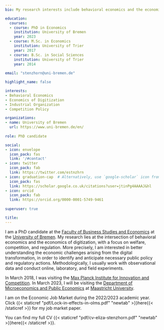 ```yaml
---
bio: My research interests include behavioral economics and the economics of digitization.

education:
  courses:
  - course: PhD in Economics
    institution: University of Bremen
    year: 2023
  - course: M.Sc. in Economics
    institution: University of Trier
    year: 2017
  - course: B.Sc. in Social Sciences
    institution: University of Trier
    year: 2014
    
email: "stenzhorn@uni-bremen.de"

highlight_name: false

interests:
- Behavioral Economics
- Economics of Digitization
- Industrial Organization
- Competition Policy

organizations:
- name: University of Bremen
  url: https://www.uni-bremen.de/en/
  
role: PhD candidate

social:
- icon: envelope
  icon_pack: fas
  link: '/#contact'
- icon: twitter
  icon_pack: fab
  link: https://twitter.com/estnzhrn
- icon: graduation-cap  # Alternatively, use `google-scholar` icon from `ai` icon pack
  icon_pack: fas
  link: https://scholar.google.co.uk/citations?user=jtinPg4AAAAJ&hl
- icon: orcid
  icon_pack: fab
  link: https://orcid.org/0000-0001-5749-9461
  
superuser: true

title: 
---
```


I am a PhD candidate at the [Faculty of Business Studies and Economics](https://www.uni-bremen.de/en/wiwi) at the [University of Bremen](https://www.uni-bremen.de/en/). My research lies at the intersection of behavioral economics and the economics of digitization, with a focus on welfare, competition, and regulation. More precisely, I am interested in better understanding the economic challenges arising from the digital transformation, in order to identify and anticipate necessary public policy and regulatory actions. Methodologically, I usually work with observational data and conduct online, laboratory, and field experiments.

In March 2018, I was visiting the [Max Planck Institute for Innovation and Competition](https://www.ip.mpg.de/en/). In March 2023, I will be visiting the [Department of Microeconomics and Public Economics](https://www.maastrichtuniversity.nl/research/department-microeconomics-and-public-economics) at [Maastricht University](https://www.maastrichtuniversity.nl/).

I am on the Economic Job Market during the 2022/2023 academic year. Click {{< staticref "pdf/Lock-in-effects-in-olms.pdf" "newtab" >}}here{{< /staticref >}} for my job market paper.

You can find my full CV {{< staticref "pdf/cv-eliza-stenzhorn.pdf" "newtab" >}}here{{< /staticref >}}.
